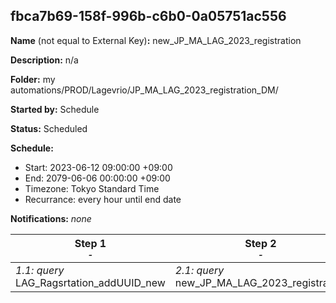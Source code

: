 ## fbca7b69-158f-996b-c6b0-0a05751ac556

**Name** (not equal to External Key)**:** new_JP_MA_LAG_2023_registration

**Description:** n/a

**Folder:** my automations/PROD/Lagevrio/JP_MA_LAG_2023_registration_DM/

**Started by:** Schedule

**Status:** Scheduled

**Schedule:**

* Start: 2023-06-12 09:00:00 +09:00
* End: 2079-06-06 00:00:00 +09:00
* Timezone: Tokyo Standard Time
* Recurrance: every hour until end date

**Notifications:** _none_


| Step 1<br>_<small>-</small>_ | Step 2<br>_<small>-</small>_ | Step 3<br>_<small>-</small>_ | Step 4<br>_<small>-</small>_ |
| --- | --- | --- | --- |
| _1.1: query_<br>LAG_Ragsrtation_addUUID_new | _2.1: query_<br>new_JP_MA_LAG_2023_registration | _3.1: emailSend_<br>new_JP_MA_LAG_2023_registration | _4.1: query_<br>LAG_Regstration_Center_DM_new_addDATE |
